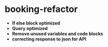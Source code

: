 # booking-refactor
- **If else block optimized**
- **Query optimized**
- **Remove unused variables and code blocks**
- **correcting response to json for API**

